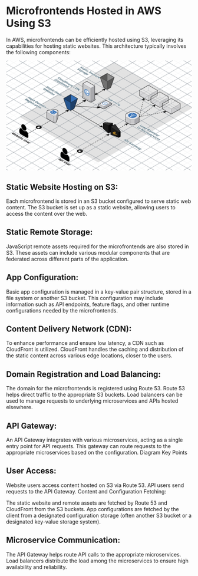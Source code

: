 

# Microfrontends Hosted in AWS Using S3

In AWS, microfrontends can be efficiently hosted using S3, leveraging its capabilities for hosting static websites. This architecture typically involves the following components:

![mfe_aws.png](../images/mfe_aws.png)

## Static Website Hosting on S3:

Each microfrontend is stored in an S3 bucket configured to serve static web content.
The S3 bucket is set up as a static website, allowing users to access the content over the web.

## Static Remote Storage:

JavaScript remote assets required for the microfrontends are also stored in S3.
These assets can include various modular components that are federated across different parts of the application.

## App Configuration:

Basic app configuration is managed in a key-value pair structure, stored in a file system or another S3 bucket.
This configuration may include information such as API endpoints, feature flags, and other runtime configurations needed by the microfrontends.

## Content Delivery Network (CDN):

To enhance performance and ensure low latency, a CDN such as CloudFront is utilized.
CloudFront handles the caching and distribution of the static content across various edge locations, closer to the users.


## Domain Registration and Load Balancing:

The domain for the microfrontends is registered using Route 53.
Route 53 helps direct traffic to the appropriate S3 buckets.
Load balancers can be used to manage requests to underlying microservices and APIs hosted elsewhere.

## API Gateway:

An API Gateway integrates with various microservices, acting as a single entry point for API requests.
This gateway can route requests to the appropriate microservices based on the configuration.
Diagram Key Points

## User Access:

Website users access content hosted on S3 via Route 53.
API users send requests to the API Gateway.
Content and Configuration Fetching:

The static website and remote assets are fetched by Route 53 and CloudFront from the S3 buckets.
App configurations are fetched by the client from a designated configuration storage (often another S3 bucket or a designated key-value storage system).

## Microservice Communication:

The API Gateway helps route API calls to the appropriate microservices.
Load balancers distribute the load among the microservices to ensure high availability and reliability.
